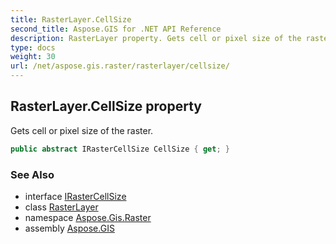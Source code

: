 ```yaml
---
title: RasterLayer.CellSize
second_title: Aspose.GIS for .NET API Reference
description: RasterLayer property. Gets cell or pixel size of the raster.
type: docs
weight: 30
url: /net/aspose.gis.raster/rasterlayer/cellsize/
---
```

## RasterLayer.CellSize property

Gets cell or pixel size of the raster.

```csharp
public abstract IRasterCellSize CellSize { get; }
```

### See Also

* interface [IRasterCellSize](../../irastercellsize/)
* class [RasterLayer](../)
* namespace [Aspose.Gis.Raster](../../rasterlayer/)
* assembly [Aspose.GIS](../../../)


